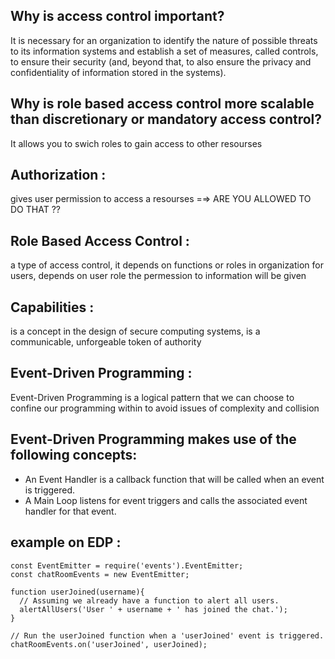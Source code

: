 
## Why is access control important?

It is necessary for an organization to identify the nature of possible threats to its information systems and establish a set of measures, called controls, to ensure their security (and, beyond that, to also ensure the privacy and confidentiality of information stored in the systems).


## Why is role based access control more scalable than discretionary or mandatory access control?
It allows you to swich roles to gain access to other resourses 


## Authorization : 
gives user permission to access a resourses =⇒ ARE YOU ALLOWED TO DO THAT ??

## Role Based Access Control : 
a type of access control, it depends on functions or roles in organization for users, depends on user role  the permession to information will be given

## Capabilities : 
is a concept in the design of secure computing systems,  is a communicable, unforgeable token of authority




## Event-Driven Programming :
Event-Driven Programming is a logical pattern that we can choose to confine our programming within to avoid issues of complexity and collision


## Event-Driven Programming makes use of the following concepts:

+ An Event Handler is a callback function that will be called when an event is triggered.
+ A Main Loop listens for event triggers and calls the associated event handler for that event.

## example on EDP : 
```
const EventEmitter = require('events').EventEmitter;
const chatRoomEvents = new EventEmitter;

function userJoined(username){
  // Assuming we already have a function to alert all users.
  alertAllUsers('User ' + username + ' has joined the chat.');
}

// Run the userJoined function when a 'userJoined' event is triggered.
chatRoomEvents.on('userJoined', userJoined);

```
